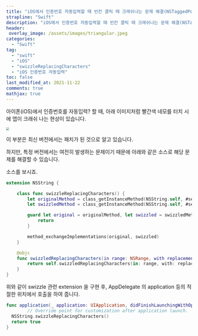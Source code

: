 ```yaml
---
title: "iOS에서 인증번호 자동입력할 때 빈칸 클릭 때 크래쉬나는 문제 해결(NSTaggedPointerString Crash)"
strapline: "Swift"
description: "iOS에서 인증번호 자동입력할 때 빈칸 클릭 때 크래쉬나는 문제 해결(NSTaggedPointerString Crash)"
header:
 overlay_image: /assets/images/triangular.jpeg
categories:
  - "Swift"
tag:
  - "swift"
  - "iOS"
  - "swizzleReplacingCharacters"
  - "iOS 인증번호 자동입력"
toc: false
last_modified_at: 2021-11-22
comments: true
mathjax: true
---
```


아이폰(iOS)에서 인증번호를 자동입력? 할 때, 아래 이미지처럼 빨간색 네모를 터치 시에 앱이 크래쉬 나는 현상이 있습니다.   

<img src="https://user-images.githubusercontent.com/1383686/142784450-9ae31a46-f257-4af5-8551-f519f8626c64.PNG" style="zoom:50%;" />



이 부분은 최신 버전에서는 패치가 된 것으로 알고 있습니다. 

하지만, 특정 버전에서는 여전히 발생하는 문제이기 때문에 아래와 같은 소스로 해당 문제를 해결할 수 있습니다.

소스를 보시죠.

```swift
extension NSString {

    class func swizzleReplacingCharacters() {
        let originalMethod = class_getInstanceMethod(NSString.self, #selector(NSString.replacingCharacters(in:with:)))
        let swizzledMethod = class_getInstanceMethod(NSString.self, #selector(NSString.swizzledReplacingCharacters(in:with:)))

        guard let original = originalMethod, let swizzled = swizzledMethod else {
            return
        }

        method_exchangeImplementations(original, swizzled)
    }

    @objc
    func swizzledReplacingCharacters(in range: NSRange, with replacement: String) -> String {
        return self.swizzledReplacingCharacters(in: range, with: replacement)
    }
}
```



위와 같이 swizzle 관련 extension 을 구현 후,  AppDelegate 의 application 등의 적절한 위치에서 호출을 하여 줍니다.

```swift
func application(_ application: UIApplication, didFinishLaunchingWithOptions launchOptions: [UIApplication.LaunchOptionsKey: Any]?) -> Bool {
        // Override point for customization after application launch.
  NSString.swizzleReplacingCharacters()
  return true
}
```




<script async src="https://pagead2.googlesyndication.com/pagead/js/adsbygoogle.js?client=ca-pub-1809380969362850"
     crossorigin="anonymous"></script>